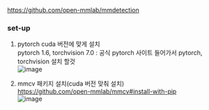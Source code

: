 https://github.com/open-mmlab/mmdetection

### set-up
1. pytorch cuda 버전에 맞게 설치  
pytorch 1.6, torchvision 7.0 : 공식 pytorch 사이트 들어가서 pytorch, torchvision 설치 할것  
![image](https://user-images.githubusercontent.com/56099627/96215112-0a87c080-0fb8-11eb-96d5-41cae6caad67.png)  

2. mmcv 패키지 설치(cuda 버전 맞춰 설치)  
https://github.com/open-mmlab/mmcv#install-with-pip  
![image](https://user-images.githubusercontent.com/56099627/96215220-5a668780-0fb8-11eb-940b-2696a5b71dce.png)  
